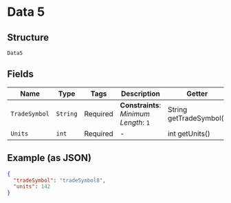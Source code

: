 
# Data 5

## Structure

`Data5`

## Fields

| Name | Type | Tags | Description | Getter | Setter |
|  --- | --- | --- | --- | --- | --- |
| `TradeSymbol` | `String` | Required | **Constraints**: *Minimum Length*: `1` | String getTradeSymbol() | setTradeSymbol(String tradeSymbol) |
| `Units` | `int` | Required | - | int getUnits() | setUnits(int units) |

## Example (as JSON)

```json
{
  "tradeSymbol": "tradeSymbol8",
  "units": 142
}
```

